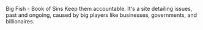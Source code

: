 Big Fish - Book of Sins
Keep them accountable.
It's a site detailing issues, past and ongoing, caused by big players like businesses, governments, and billionaires. 